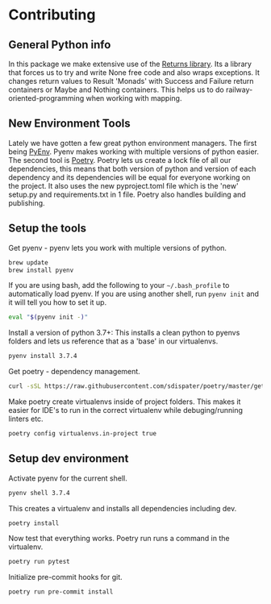 # Contributing

## General Python info
In this package we make extensive use of the [Returns library](https://github.com/dry-python/returns). Its a library that forces us to try and write None free code and also wraps exceptions. It changes return values to Result 'Monads' with Success and Failure return containers or Maybe and Nothing containers. This helps us to do railway-oriented-programming when working with mapping.


## New Environment Tools
Lately we have gotten a few great python environment managers. The first being [PyEnv](https://github.com/pyenv/pyenv). Pyenv makes working with multiple versions of python easier. The second tool is [Poetry](https://poetry.eustace.io/). Poetry lets us create a lock file of all our dependencies, this means that both version of python and version of each dependency and its dependencies will be equal for everyone working on the project. It also uses the new pyproject.toml file which is the 'new' setup.py and requirements.txt in 1 file. Poetry also handles building and publishing.


## Setup the tools

Get pyenv - pyenv lets you work with multiple versions of python.
```sh
brew update
brew install pyenv
```

If you are using bash, add the following to your `~/.bash_profile` to automatically load pyenv. If you are using another shell, run `pyenv init` and it will tell you how to set it up.
```sh
eval "$(pyenv init -)"
```

Install a version of python 3.7+: This installs a clean python to pyenvs folders and lets us reference that as a 'base' in our virtualenvs.
```sh
pyenv install 3.7.4
```

Get poetry - dependency management.
```sh
curl -sSL https://raw.githubusercontent.com/sdispater/poetry/master/get-poetry.py | python
```

Make poetry create virtualenvs inside of project folders. This makes it easier for IDE's to run in the correct virtualenv while debuging/running linters etc.
```sh
poetry config virtualenvs.in-project true
```

## Setup dev environment

Activate pyenv for the current shell.
```sh
pyenv shell 3.7.4
```

This creates a virtualenv and installs all dependencies including dev.
```sh
poetry install
```

Now test that everything works. Poetry run runs a command in the virtualenv.
```sh
poetry run pytest
```

Initialize pre-commit hooks for git.
```sh
poetry run pre-commit install
```

